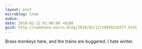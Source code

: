 ```yaml
---
layout: post
microblog: true
audio: 
date: 2010-02-12 01:00:00 +0100
guid: http://samdeane.micro.blog/2010/02/12/t8955216577.html
---
```

Brass monkeys here, and the trains are buggered. I hate winter.

